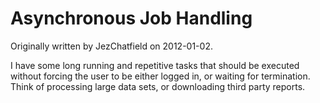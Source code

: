 # Asynchronous Job Handling

Originally written by JezChatfield on 2012-01-02.

I have some long running and repetitive tasks that should be executed without forcing the user to be either logged in, or waiting for termination. Think of processing large data sets, or downloading third party reports.


